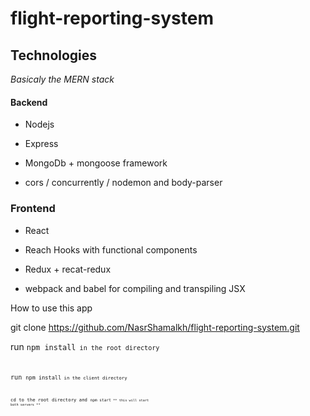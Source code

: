 # flight-reporting-system
## Technologies
*Basicaly the MERN stack*
#### Backend ###
- Nodejs

- Express

- MongoDb + mongoose framework

- cors / concurrently / nodemon and body-parser

### Frontend ###

- React

- Reach Hooks with functional components

- Redux + recat-redux

- webpack and babel for compiling and transpiling JSX


How to use this app

 git clone https://github.com/NasrShamalkh/flight-reporting-system.git

 run <code>npm install<code> in the root directory
  
 run <code>npm install<code> in the client directory
  
 cd to the root directory and <code>npm start<code> ** this will start both servers **
